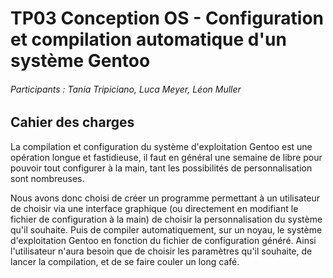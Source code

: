 # TP03 Conception OS - Configuration et compilation automatique d'un système Gentoo

###### Participants : Tania Tripiciano, Luca Meyer, Léon Muller

## Cahier des charges

La compilation et configuration du système d'exploitation Gentoo est une opération longue et fastidieuse, il faut en général une semaine de libre pour pouvoir tout configurer à la main, tant les possibilités de personnalisation sont nombreuses.

Nous avons donc choisi de créer un programme permettant à un utilisateur de choisir via une interface graphique (ou directement en modifiant le fichier de configuration à la main) de choisir la personnalisation du système qu'il souhaite. Puis de compiler automatiquement, sur un noyau, le système d'exploitation Gentoo en fonction du fichier de configuration généré. Ainsi l'utilisateur n'aura besoin que de choisir les paramètres qu'il souhaite, de lancer la compilation, et de se faire couler un long café.
